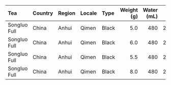 | Tea | Country | Region | Locale | Type | Weight (g) | Water (mL) | °F | Time | Result | 
| :--- | :--- | :--- | :--- | :--- | ---: |  ---: |  ---: |  ---: | :--- |
| Songluo Full | China | Anhui | Qimen | Black | 5.0 | 480 | 212 | 4:00 | Yummmiest | 
| Songluo Full | China | Anhui | Qimen | Black | 6.0 | 480 | 212 | 4:30 | Yum |
| Songluo Full | China | Anhui | Qimen | Black | 5.5 | 480 | 212 | 3:30 | Yummers |
| Songluo Full | China | Anhui | Qimen | Black | 8.0 | 480 | 200 | 3:00 | Yum |
